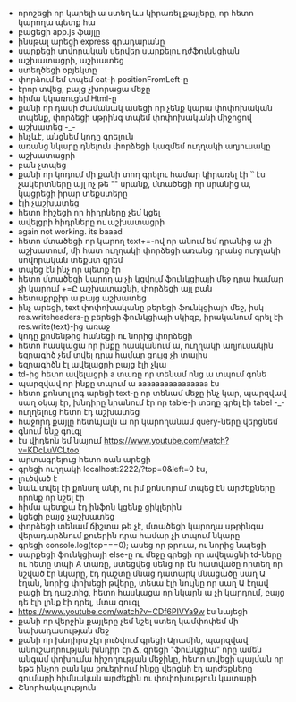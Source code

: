 - որոշեցի որ կարելի ա ստեղ ևս կիրառել քայլերը, որ հետո կարողա պետք հա
- բացեցի app.js ֆայլը
- ինսթալ արեցի express գրադարանը
- սարքեցի սովորական սերվեր սարքելու դժֆունկցիան
- աշխատացրի, աշխատեց
- ստեղծեցի օբյեկտը
- փորձում եմ տպեմ cat-ի positionFromLeft-ը
- էրոր տվեց, բայց չխորացա մեջը
- հիմա կկառուցեմ Html-ը
- քանի որ դասի ժամանակ ասեցի որ չենք կարա փոփոխական տպենք, փորձեցի սթրինգ տպեմ փոփոխականի միջոցով
- աշխատեց -_-
- ինչևէ, անցնեմ կոդը գրելուն
- առանց նկարը դնելուն փորձեցի կազմեմ ուղղակի աղյուսակը
- աշխատացրի
- բան չտպեց
- քանի որ կոդում մի քանի տող գրելու համար կիրառել էի ՝՝ էս չակերտները այլ ոչ թե "" սրանք, մտածեցի որ սրանից ա, կպցրեցի իրար տեքստերը
- էլի չաշխատեց
- հետո հիշեցի որ հիդրները չեմ կցել
- ավելցրի հիդրները ու աշխատացրի
- again not working. its baaad
- հետո մտածեցի որ կարող text+=-ով որ անում եմ դրանից ա չի աշխատում, մի հատ ուղղակի փորձեցի առանց դրանց ուղղակի սովորական տեքստ գրեմ
- տպեց էն ինչ որ պետք էր
- հետո մտածեցի կարող ա չի կցվում ֆունկցիայի մեջ դրա համար չի կարում +=Ը աշխատացնի, փորձեցի այլ բան
- հետաքրքիր ա բայց աշխատեց
- ինչ արեցի, text փոփոխականը բերեցի ֆունկցիայի մեջ, իսկ res.writeheaders-ը բերեցի ֆունկցիայի սկիզբ, իրականում գրել էի res.write(text)-ից առաջ
- կոդը քոմենթից հանեցի ու նորից փորձեցի
- հետո հասկացա որ ինքը հասկանում ա, ուղղակի աղյուսակին եզրագիծ չեմ տվել դրա համար ցույց չի տալիս
- եզրագիծն էլ ավելացրի բայց էլի չկա
- td-ից հետո ավելացրի a տառը որ տենամ ոնց ա տպում գոնե
- պարզվավ որ ինքը տպում ա aaaaaaaaaaaaaaaa էս
- հետո քոնսոլ լոգ արեցի text-ը որ տենամ մեջը ինչ կար, պարզվավ սաղ օկայ էր, խնդիրը նրանում էր որ table-ի տեղը գրել էի tabel -_-
- ուղղելուց հետո էդ աշխատեց
- հաջորդ քայլը հետևյալն ա որ կարողանամ query-ները վերցնեմ
- գնում ենք գուգլ
- էս վիդեոն եմ նայում https://www.youtube.com/watch?v=KDcLuVCLtoo
- արտագրելուց հետո ռան արեցի
- գրեցի ուղղակի localhost:2222/?top=0&left=0 էս, 
- լուծված է
- նաև տվել էի քոնսոլ անի, ու իմ քոնսոլում տպեց էն արժեքները որոնք որ նշել էի
- հիմա պետքա էդ ինֆոն կցենք ցիկլերին
- կցեցի բայց չաշխատեց
- փորձեցի տենամ ճիշտա թե չէ, մտածեցի կարողա սթրինգա վերադարձնում քուերին դրա համար չի տպում նկարը
- գրեցի console.log(top===0); ասեց որ թրուա, ու նորից նայեցի
- սարքեցի ֆունկցիայի else-ը ու մեջը գրեցի որ ավելացնի td-ները ու հետը տպի A տառը, ստեցվեց սենց որ էն հատվածը որտեղ որ նշված էր նկարը, էդ դաշտը մնաց դատարկ մնացածը սաղ Ա էղան, նորից փոխեցի թվերը, տեսա էլի նույնը որ սաղ Ա էղավ բացի էդ դաշտից, հետո հասկացա որ նկարն ա չի կարդում, բայց դե էլի լինք էի դրել, մտա գուգլ
- https://www.youtube.com/watch?v=CDf6PIVYa9w էս նայեցի
- քանի որ վերջին քայլերը չեմ նշել ստեղ կամփոփեմ մի նախադասության մեջ
- քանի որ խնդիրս չէր լուծվում գրեցի Արամին, պարզվավ անուշադրության խնդիր էր Ճ, գրեցի "ֆունկցիա" որը ամեն անգամ փոխումա հիշողության մեջինը, հետո տվեցի պայման որ եթե ինչոր բան կա քուերիում ինքը վերցնի էդ արժեքները գումարի հիմնական արժեքին ու փոփոխություն կատարի
- Շնորհակալություն